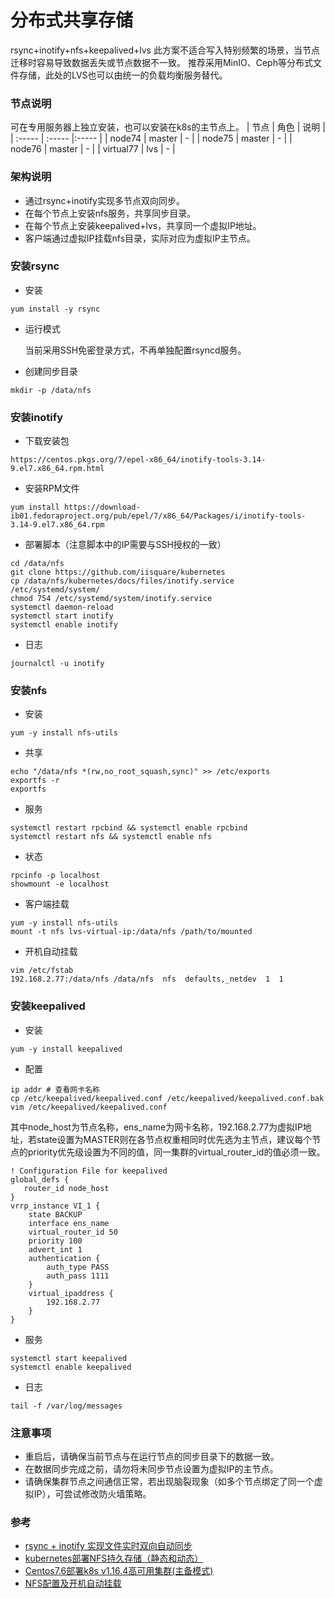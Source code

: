 # 分布式共享存储
rsync+inotify+nfs+keepalived+lvs
此方案不适合写入特别频繁的场景，当节点迁移时容易导致数据丢失或节点数据不一致。
推荐采用MinIO、Ceph等分布式文件存储，此处的LVS也可以由统一的负载均衡服务替代。

### 节点说明
可在专用服务器上独立安装，也可以安装在k8s的主节点上。
| 节点 | 角色 | 说明 |
| :----- | :----- |:----- |
| node74 | master | - |
| node75 | master | - |
| node76 | master | - |
| virtual77 | lvs | - |


### 架构说明
- 通过rsync+inotify实现多节点双向同步。
- 在每个节点上安装nfs服务，共享同步目录。
- 在每个节点上安装keepalived+lvs，共享同一个虚拟IP地址。
- 客户端通过虚拟IP挂载nfs目录，实际对应为虚拟IP主节点。

### 安装rsync
- 安装
```
yum install -y rsync
```
- 运行模式

  当前采用SSH免密登录方式，不再单独配置rsyncd服务。

- 创建同步目录
```
mkdir -p /data/nfs
```

### 安装inotify
- 下载安装包
```
https://centos.pkgs.org/7/epel-x86_64/inotify-tools-3.14-9.el7.x86_64.rpm.html
```
- 安装RPM文件
```
yum install https://download-ib01.fedoraproject.org/pub/epel/7/x86_64/Packages/i/inotify-tools-3.14-9.el7.x86_64.rpm
```
- 部署脚本（注意脚本中的IP需要与SSH授权的一致）
```
cd /data/nfs
git clone https://github.com/iisquare/kubernetes
cp /data/nfs/kubernetes/docs/files/inotify.service /etc/systemd/system/
chmod 754 /etc/systemd/system/inotify.service
systemctl daemon-reload
systemctl start inotify
systemctl enable inotify
```
- 日志
```
journalctl -u inotify
```

### 安装nfs
- 安装
```
yum -y install nfs-utils
```
- 共享
```
echo "/data/nfs *(rw,no_root_squash,sync)" >> /etc/exports
exportfs -r
exportfs
```
- 服务
```
systemctl restart rpcbind && systemctl enable rpcbind
systemctl restart nfs && systemctl enable nfs
```
- 状态
```
rpcinfo -p localhost
showmount -e localhost
```
- 客户端挂载
```
yum -y install nfs-utils
mount -t nfs lvs-virtual-ip:/data/nfs /path/to/mounted
```
- 开机自动挂载
```
vim /etc/fstab
192.168.2.77:/data/nfs /data/nfs  nfs  defaults,_netdev  1  1
```

### 安装keepalived
- 安装
```
yum -y install keepalived
```
- 配置
```
ip addr # 查看网卡名称
cp /etc/keepalived/keepalived.conf /etc/keepalived/keepalived.conf.bak
vim /etc/keepalived/keepalived.conf
```
其中node_host为节点名称，ens_name为网卡名称，192.168.2.77为虚拟IP地址，若state设置为MASTER则在各节点权重相同时优先选为主节点，建议每个节点的priority优先级设置为不同的值，同一集群的virtual_router_id的值必须一致。
```
! Configuration File for keepalived
global_defs {
   router_id node_host
}
vrrp_instance VI_1 {
    state BACKUP
    interface ens_name
    virtual_router_id 50
    priority 100
    advert_int 1
    authentication {
        auth_type PASS
        auth_pass 1111
    }
    virtual_ipaddress {
        192.168.2.77
    }
}
```
- 服务
```
systemctl start keepalived
systemctl enable keepalived
```
- 日志
```
tail -f /var/log/messages 
```

### 注意事项
- 重启后，请确保当前节点与在运行节点的同步目录下的数据一致。
- 在数据同步完成之前，请勿将未同步节点设置为虚拟IP的主节点。
- 请确保集群节点之间通信正常，若出现脑裂现象（如多个节点绑定了同一个虚拟IP），可尝试修改防火墙策略。

### 参考
- [rsync + inotify 实现文件实时双向自动同步](https://juejin.im/post/6844903989801123853)
- [kubernetes部署NFS持久存储（静态和动态）](https://www.jianshu.com/p/5e565a8049fc)
- [Centos7.6部署k8s v1.16.4高可用集群(主备模式)](https://www.kubernetes.org.cn/6632.html)
- [NFS配置及开机自动挂载](https://www.cnblogs.com/heruiguo/p/7998260.html)
